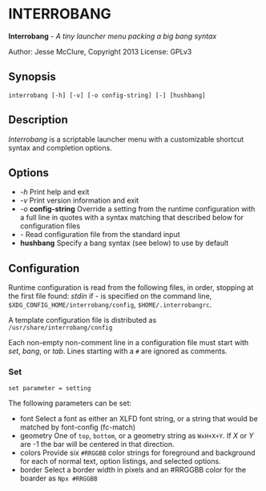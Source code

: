 # INTERROBANG

**Interrobang** - *A tiny launcher menu packing a big bang syntax*

Author: Jesse McClure, Copyright 2013
License: GPLv3

## Synopsis

`interrobang [-h] [-v] [-o config-string] [-] [hushbang]`

## Description

*Interrobang* is a scriptable launcher menu with a customizable shortcut syntax and completion options. 

## Options

-	*-h*
	Print help and exit 
-	*-v*
	Print version information and exit 
-	*-o* **config-string** 
	Override a setting from the runtime configuration with a full line in quotes with a syntax matching that described below for configuration files 
-	*-*
	Read configuration file from the standard input 
-	**hushbang**
	Specify a bang syntax (see below) to use by default 

## Configuration

Runtime configuration is read from the following files, in order, stopping at the first file found: 
*stdin* if *-* is specified on the command line, 
`$XDG_CONFIG_HOME/interrobang/config`,
`$HOME/.interrobangrc`.

A template configuration file is distributed as `/usr/share/interrobang/config`

Each non-empty non-comment line in a configuration file must start with
*set*, *bang*, or *tab*.
Lines starting with a `#` are ignored as comments.

### Set

```
set parameter = setting
```


The following parameters can be set: 

-	font
	Select a font as either an XLFD font string, or a string that would be matched by font-config (fc-match) 
-	geometry
	One of `top`, `bottom`, or a geometry string as `WxH+X+Y`. If *X*
or *Y* are -1 the bar will be centered in that direction.
-	colors
	Provide six `#RRGGBB` color strings for foreground and background for each of normal text, option listings, and selected options. 
- border
	Select a border width in pixels and an #RRGGBB color for the boarder as `Npx #RRGGBB` 
